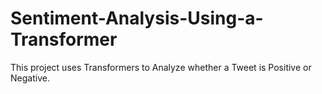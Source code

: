 # Sentiment-Analysis-Using-a-Transformer
This project uses Transformers to Analyze whether a Tweet is Positive or Negative.
